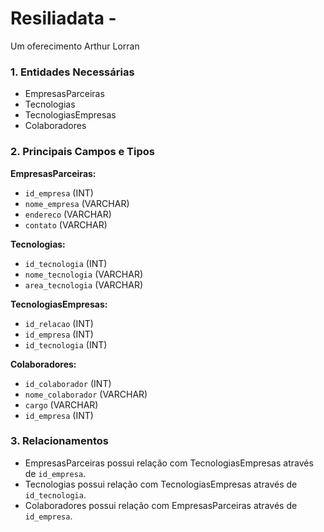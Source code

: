 # Resiliadata - 
Um oferecimento Arthur Lorran

### 1. Entidades Necessárias
- EmpresasParceiras
- Tecnologias
- TecnologiasEmpresas
- Colaboradores

### 2. Principais Campos e Tipos
**EmpresasParceiras:**
- `id_empresa` (INT)
- `nome_empresa` (VARCHAR)
- `endereco` (VARCHAR)
- `contato` (VARCHAR)

**Tecnologias:**
- `id_tecnologia` (INT)
- `nome_tecnologia` (VARCHAR)
- `area_tecnologia` (VARCHAR)

**TecnologiasEmpresas:**
- `id_relacao` (INT)
- `id_empresa` (INT)
- `id_tecnologia` (INT)

**Colaboradores:**
- `id_colaborador` (INT)
- `nome_colaborador` (VARCHAR)
- `cargo` (VARCHAR)
- `id_empresa` (INT)

### 3. Relacionamentos
- EmpresasParceiras possui relação com TecnologiasEmpresas através de `id_empresa`.
- Tecnologias possui relação com TecnologiasEmpresas através de `id_tecnologia`.
- Colaboradores possui relação com EmpresasParceiras através de `id_empresa`.

